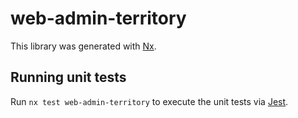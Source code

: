 # web-admin-territory

This library was generated with [Nx](https://nx.dev).

## Running unit tests

Run `nx test web-admin-territory` to execute the unit tests via [Jest](https://jestjs.io).
